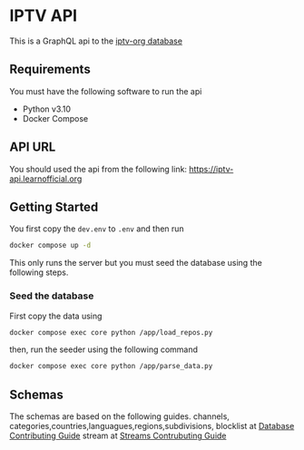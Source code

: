 # IPTV API
This is a GraphQL api to the [iptv-org database](https://github.com/iptv-org/database)

## Requirements
You must have the following software to run the api
* Python v3.10
* Docker Compose

## API URL
You should used the api from the following link:
https://iptv-api.learnofficial.org

## Getting Started
You first copy the `dev.env` to `.env` and then run
```bash
docker compose up -d
```
This only runs the server but you must seed the database using
the following steps.

### Seed the database
First copy the data using
```bash
docker compose exec core python /app/load_repos.py
```

then, run the seeder using the following command

```bash
docker compose exec core python /app/parse_data.py
```

## Schemas
The schemas are based on the following guides.
channels, categories,countries,languagues,regions,subdivisions, blocklist at [Database Contributing Guide](https://github.com/iptv-org/database/blob/master/CONTRIBUTING.md)
stream at [Streams Contrubuting Guide](https://github.com/iptv-org/iptv/blob/master/CONTRIBUTING.md)

